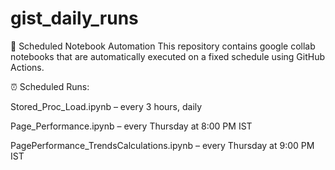 # gist_daily_runs

📓 Scheduled Notebook Automation
This repository contains google collab notebooks that are automatically executed on a fixed schedule using GitHub Actions.

⏰ Scheduled Runs:

Stored_Proc_Load.ipynb – every 3 hours, daily

Page_Performance.ipynb – every Thursday at 8:00 PM IST

PagePerformance_TrendsCalculations.ipynb – every Thursday at 9:00 PM IST
